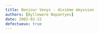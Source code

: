 ```yaml
---
title: Bonjour Venys - dixième émyssion
authors: [Ayllewere Nopantyes]
date: 2002-02-22
defectueux: true
---
```

